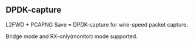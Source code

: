 ## DPDK-capture

L2FWD + PCAPNG Save = DPDK-capture
for wire-speed packet capture.

Bridge mode and RX-only(monitor) mode supported.